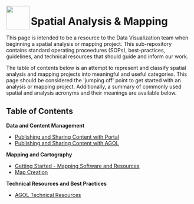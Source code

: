 <a href="url"><img src="http://gis.mtc.ca.gov/mtcimages/mtcgisLogo.png" align="left" height="64" width="64" ></a>

# Spatial Analysis & Mapping

This page is intended to be a resource to the Data Visualization team when beginning a spatial analysis or mapping project. This sub-repository contains standard operating proceedures (SOPs), best-practices, guidelines, and technical resources that should guide and inform our work. 

The table of contents below is an attempt to represent and classify spatial analysis and mapping projects into meaningful and useful categories. This page should be considered the 'jumping off' point to get started with an analysis or mapping project. Additionally, a summary of commonly used spatial and analysis acronyms and their meanings are available below.  

## Table of Contents

**Data and Content Management**

  - [Publishing and Sharing Content with Portal](tbd)
  - [Publishing and Sharing Content with AGOL](https://github.com/BayAreaMetro/DataVizSOP/blob/master/SpatialAnalysisMapping/PublishingSharingAGOL.md#publishing-and-sharing-content-with-ArcGIS-online)

**Mapping and Cartography**

  - [Getting Started - Mapping Software and Resources](https://github.com/BayAreaMetro/DataVizSOP/blob/master/SpatialAnalysisMapping/GettingStartedMappingSoftwareResources.md)
  - [Map Creation](https://github.com/BayAreaMetro/DataVizSOP/blob/master/SpatialAnalysisMapping/MapCreation.md)

**Technical Resources and Best Practices**

  - [AGOL Technical Resources](https://github.com/BayAreaMetro/DataVizSOP/blob/master/SpatialAnalysisMapping/AGOLTechnicalResources.md)
